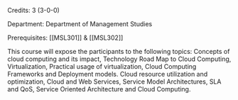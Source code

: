 Credits: 3 (3-0-0)

Department: Department of Management Studies

Prerequisites: [[MSL301]] & [[MSL302]]

This course will expose the participants to the following topics: Concepts of cloud computing and its impact, Technology Road Map to Cloud Computing, Virtualization, Practical usage of virtualization, Cloud Computing Frameworks and Deployment models. Cloud resource utilization and optimization, Cloud and Web Services, Service Model Architectures, SLA and QoS, Service Oriented Architecture and Cloud Computing.